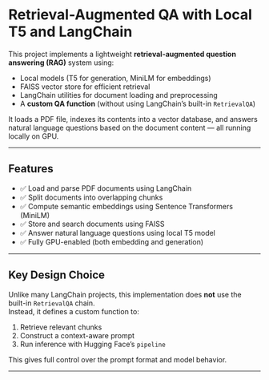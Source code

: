 # Retrieval-Augmented QA with Local T5 and LangChain

This project implements a lightweight **retrieval-augmented question answering (RAG)** system using:
- Local models (T5 for generation, MiniLM for embeddings)
- FAISS vector store for efficient retrieval
- LangChain utilities for document loading and preprocessing
- A **custom QA function** (without using LangChain’s built-in `RetrievalQA`)

It loads a PDF file, indexes its contents into a vector database, and answers natural language questions based on the document content — all running locally on GPU.

---

## Features

- ✅ Load and parse PDF documents using LangChain
- ✅ Split documents into overlapping chunks
- ✅ Compute semantic embeddings using Sentence Transformers (MiniLM)
- ✅ Store and search documents using FAISS
- ✅ Answer natural language questions using local T5 model
- ✅ Fully GPU-enabled (both embedding and generation)

---

## Key Design Choice

Unlike many LangChain projects, this implementation does **not** use the built-in `RetrievalQA` chain.  
Instead, it defines a custom function to:
1. Retrieve relevant chunks
2. Construct a context-aware prompt
3. Run inference with Hugging Face’s `pipeline`

This gives full control over the prompt format and model behavior.

---